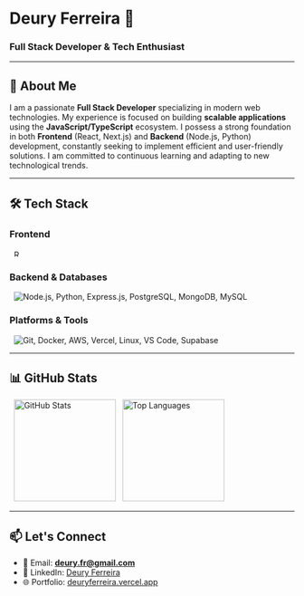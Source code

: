<h1 align="left">Deury Ferreira 👋</h1>
<h3 align="left">Full Stack Developer & Tech Enthusiast</h3>

---

## 🚀 About Me

I am a passionate **Full Stack Developer** specializing in modern web technologies. My experience is focused on building **scalable applications** using the **JavaScript/TypeScript** ecosystem. I possess a strong foundation in both **Frontend** (React, Next.js) and **Backend** (Node.js, Python) development, constantly seeking to implement efficient and user-friendly solutions. I am committed to continuous learning and adapting to new technological trends.

---

## 🛠️ Tech Stack

### **Frontend**
<p align="left">
  <img src="https://skillicons.dev/icons?i=react,nextjs,tailwind,typescript,html,css" alt="React, Next.js, Tailwind CSS, TypeScript, HTML, CSS" width="12px"/>
</p>

### **Backend & Databases**
<p align="left">
  <img src="https://skillicons.dev/icons?i=nodejs,py,express,postgres,mongodb,mysql" alt="Node.js, Python, Express.js, PostgreSQL, MongoDB, MySQL"/>
</p>

### **Platforms & Tools**
<p align="left">
  <img src="https://skillicons.dev/icons?i=git,docker,aws,vercel,linux,vscode,supabase" alt="Git, Docker, AWS, Vercel, Linux, VS Code, Supabase"/>
</p>

---

## 📊 GitHub Stats

<div align="left">
  <img height="180em" src="https://github-readme-stats.vercel.app/api?username=deuryferreira&show_icons=true&theme=dark&hide_border=true&count_private=true" alt="GitHub Stats" />
  <img height="180em" src="https://github-readme-stats.vercel.app/api/top-langs/?username=deuryferreira&layout=compact&theme=dark&hide_border=true" alt="Top Languages" />
</div>

---

## 📫 Let's Connect

- 📧 Email: **[deury.fr@gmail.com](mailto:deury.fr@gmail.com)**
- 💼 LinkedIn: [Deury Ferreira](https://www.linkedin.com/in/deury-ferreira-2604ab239/)
- 🌐 Portfolio: [deuryferreira.vercel.app](https://deuryferreira.vercel.app)




